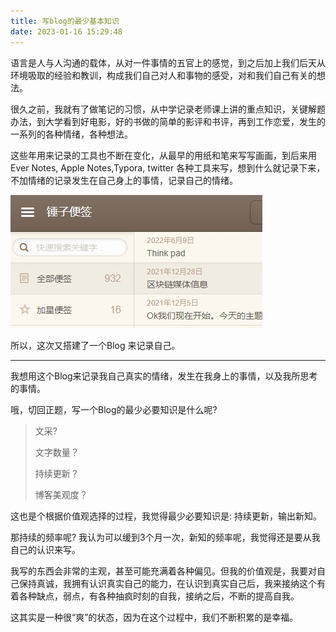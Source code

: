 ```yaml
---
title: 写blog的最少基本知识
date: 2023-01-16 15:29:48
---
```


语言是人与人沟通的载体，从对一件事情的五官上的感觉，到之后加上我们后天从环境吸取的经验和教训，构成我们自己对人和事物的感受，对和我们自己有关的想法。

很久之前，我就有了做笔记的习惯，从中学记录老师课上讲的重点知识，关键解题办法，到大学看到好电影，好的书做的简单的影评和书评，再到工作恋爱，发生的一系列的各种情绪，各种想法。

这些年用来记录的工具也不断在变化，从最早的用纸和笔来写写画画，到后来用Ever Notes, Apple Notes,Typora, twitter 各种工具来写，想到什么就记录下来，不加情绪的记录发生在自己身上的事情，记录自己的情绪。

![Smartian Note](../images/01.jpg)

所以，这次又搭建了一个Blog 来记录自己。

---

我想用这个Blog来记录我自己真实的情绪，发生在我身上的事情，以及我所思考的事情。



哦，切回正题，写一个Blog的最少必要知识是什么呢?

> 文采?
>
> 文字数量？
>
> 持续更新？
>
> 博客美观度？

这也是个根据价值观选择的过程，我觉得最少必要知识是: 持续更新，输出新知。

那持续的频率呢? 我认为可以缓到3个月一次，新知的频率呢，我觉得还是要从我自己的认识来写。

我写的东西会非常的主观，甚至可能充满着各种偏见。但我的价值观是，我要对自己保持真诚，我拥有认识真实自己的能力，在认识到真实自己后，我来接纳这个有着各种缺点，弱点，有各种抽疯时刻的自我，接纳之后，不断的提高自我。

这其实是一种很“爽”的状态，因为在这个过程中，我们不断积累的是幸福。





